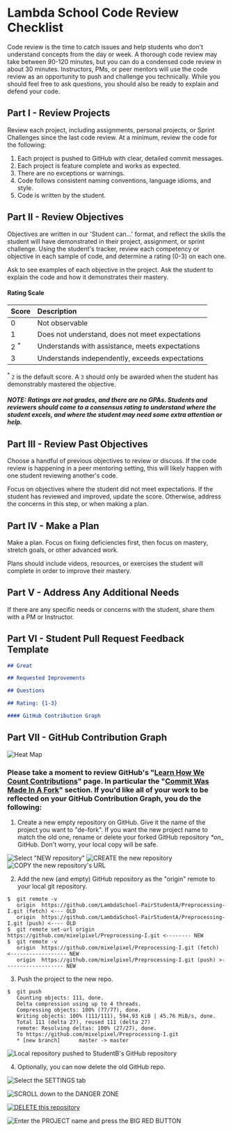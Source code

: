 # Lambda School Code Review Checklist

Code review is the time to catch issues and help students who don't understand concepts from the day or week. A thorough code review may take between 90-120 minutes, but you can do a condensed code review in about 30 minutes. Instructors, PMs, or peer mentors will use the code review as an opportunity to push and challenge you technically. While you should feel free to ask questions, you should also be ready to explain and defend your code.

## Part I - Review Projects

Review each project, including assignments, personal projects, or Sprint Challenges since the last code review. At a minimum, review the code for the following:

1. Each project is pushed to GitHub with clear, detailed commit messages.
2. Each project is feature complete and works as expected.
3. There are no exceptions or warnings.
4. Code follows consistent naming conventions, language idioms, and style.
5. Code is written by the student.

## Part II - Review Objectives

Objectives are written in our 'Student can...' format, and reflect the skills the student will have demonstrated in their project, assignment, or sprint challenge. Using the student's tracker, review each competency or objective in each sample of code, and determine a rating (0-3) on each one.

Ask to see examples of each objective in the project. Ask the student to explain the code and how it demonstrates their mastery.

#### Rating Scale

| Score | Description |
| :-- | :-- |
| 0       				| Not observable |
| 1       				| Does not understand, does not meet expectations |
| 2 <sup>*</sup>  | Understands with assistance, meets expectations |
| 3       				| Understands independently, exceeds expectations |

<sup>*</sup> `2` is the default score. A `3` should only be awarded when the student has demonstrably mastered the objective.

##### NOTE: Ratings are not grades, and there are no GPAs. Students and reviewers should come to a consensus rating to understand where the student excels, and where the student may need some extra attention or help.

## Part III - Review Past Objectives

Choose a handful of previous objectives to review or discuss. If the code review is happening in a peer mentoring setting, this will likely happen with one student reviewing another's code.

Focus on objectives where the student did not meet expectations. If the student has reviewed and improved, update the score. Otherwise, address the concerns in this step, or when making a plan.

## Part IV - Make a Plan

Make a plan. Focus on fixing deficiencies first, then focus on mastery, stretch goals, or other advanced work.

Plans should include videos, resources, or exercises the student will complete in order to improve their mastery.

## Part V - Address Any Additional Needs

If there are any specific needs or concerns with the student, share them with a PM or Instructor.

## Part VI - Student Pull Request Feedback Template

```markdown
## Great

## Requested Improvements

## Questions

## Rating: {1-3}

#### GitHub Contribution Graph
```

## Part VII - GitHub Contribution Graph

![Heat Map](img/contribution-graph.png)

### Please take a moment to review GitHub's "[Learn How We Count Contributions](https://help.github.com/articles/why-are-my-contributions-not-showing-up-on-my-profile)" page. In particular the "[Commit Was Made In A Fork](https://help.github.com/articles/why-are-my-contributions-not-showing-up-on-my-profile/#commit-was-made-in-a-fork)" section. If you'd like all of your work to be reflected on your GitHub Contribution Graph, you do the following:

1. Create a new empty repository on GitHub. Give it the name of the project you want to "de-fork". If you
   want the new project name to match the old one, rename or delete your forked GitHub repository _**on*__ GitHub. Don't worry, your local copy will be safe.

![Select "NEW repository"](img/select-New-repository.png)
![CREATE the new repository](img/create-new-repository.png)
![COPY the new repository's URL](img/copy-new-repo-URL.png)

2. Add the new (and empty) GitHub repository as the "origin" remote to your local git repository.

```console
$  git remote -v
   origin  https://github.com/LambdaSchool-PairStudentA/Preprocessing-I.git (fetch) <--- OLD
   origin  https://github.com/LambdaSchool-PairStudentA/Preprocessing-I.git (push) <---- OLD
$  git remote set-url origin https://github.com/mixelpixel/Preprocessing-I.git <-------- NEW
$  git remote -v
   origin  https://github.com/mixelpixel/Preprocessing-I.git (fetch) <------------------ NEW
   origin  https://github.com/mixelpixel/Preprocessing-I.git (push) >------------------- NEW
```

3. Push the project to the new repo.

```console
$  git push
   Counting objects: 111, done.
   Delta compression using up to 4 threads.
   Compressing objects: 100% (77/77), done.
   Writing objects: 100% (111/111), 594.93 KiB | 45.76 MiB/s, done.
   Total 111 (delta 27), reused 111 (delta 27)
   remote: Resolving deltas: 100% (27/27), done.
   To https://github.com/mixelpixel/Preprocessing-I.git
   * [new branch]      master -> master
```

![Local repository pushed to StudentB's GitHub repository](img/local-repo-pushed-to-new-GH-repo.png)

4. Optionally, you can now delete the old GitHub repo.

![Select the SETTINGS tab](img/select-the-project-Settings-tab.png)

![SCROLL down to the DANGER ZONE](img/scroll-down-to-the-bottom.png)

[![DELETE this repository](img/THE-DANGER-ZONE.png)](https://youtu.be/siwpn14IE7E)

![Enter the PROJECT name and press the BIG RED BUTTON](img/enter-the-project-name.png)
